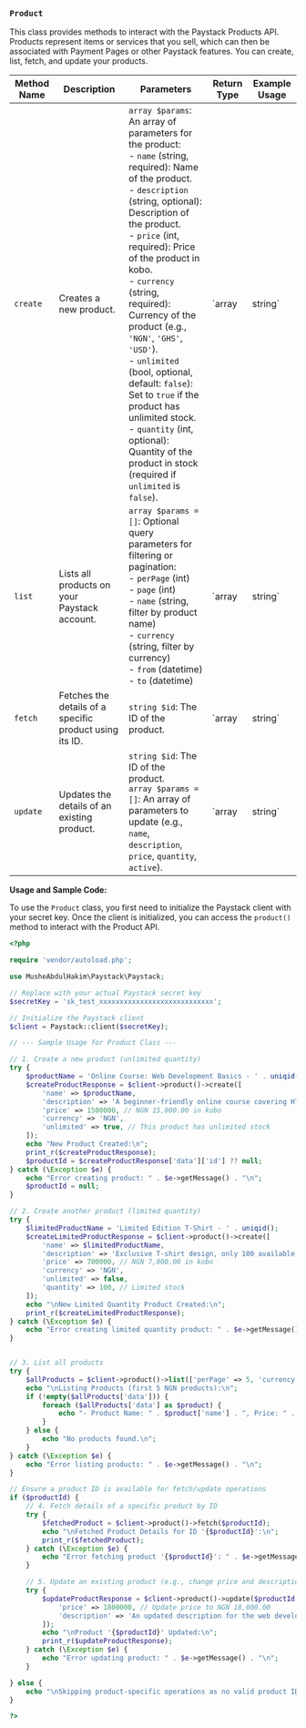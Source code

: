 ### `Product`

This class provides methods to interact with the Paystack Products API. Products represent items or services that you sell, which can then be associated with Payment Pages or other Paystack features. You can create, list, fetch, and update your products.

| Method Name | Description | Parameters | Return Type | Example Usage |
|---|---|---|---|---|
| `create` | Creates a new product. | `array $params`: An array of parameters for the product: <br> - `name` (string, required): Name of the product. <br> - `description` (string, optional): Description of the product. <br> - `price` (int, required): Price of the product in kobo. <br> - `currency` (string, required): Currency of the product (e.g., `'NGN'`, `'GHS'`, `'USD'`). <br> - `unlimited` (bool, optional, default: `false`): Set to `true` if the product has unlimited stock. <br> - `quantity` (int, optional): Quantity of the product in stock (required if `unlimited` is `false`). | `array|string` | ```php $client->product()->create(['name' => 'E-Book: Advanced PHP', 'description' => 'A comprehensive guide to advanced PHP concepts.', 'price' => 750000, 'currency' => 'NGN', 'unlimited' => true]); ``` |
| `list` | Lists all products on your Paystack account. | `array $params = []`: Optional query parameters for filtering or pagination: <br> - `perPage` (int) <br> - `page` (int) <br> - `name` (string, filter by product name) <br> - `currency` (string, filter by currency) <br> - `from` (datetime) <br> - `to` (datetime) | `array|string` | ```php $client->product()->list(['currency' => 'NGN', 'perPage' => 10]); ``` |
| `fetch` | Fetches the details of a specific product using its ID. | `string $id`: The ID of the product. | `array|string` | ```php $client->product()->fetch('prod_xxxx'); ``` |
| `update` | Updates the details of an existing product. | `string $id`: The ID of the product. <br> `array $params = []`: An array of parameters to update (e.g., `name`, `description`, `price`, `quantity`, `active`). | `array|string` | ```php $client->product()->update('prod_xxxx', ['price' => 800000, 'quantity' => 50]); ``` |

**Usage and Sample Code:**

To use the `Product` class, you first need to initialize the Paystack client with your secret key. Once the client is initialized, you can access the `product()` method to interact with the Product API.

```php
<?php

require 'vendor/autoload.php';

use MusheAbdulHakim\Paystack\Paystack;

// Replace with your actual Paystack secret key
$secretKey = 'sk_test_xxxxxxxxxxxxxxxxxxxxxxxxxxxx';

// Initialize the Paystack client
$client = Paystack::client($secretKey);

// --- Sample Usage for Product Class ---

// 1. Create a new product (unlimited quantity)
try {
    $productName = 'Online Course: Web Development Basics - ' . uniqid();
    $createProductResponse = $client->product()->create([
        'name' => $productName,
        'description' => 'A beginner-friendly online course covering HTML, CSS, and JavaScript.',
        'price' => 1500000, // NGN 15,000.00 in kobo
        'currency' => 'NGN',
        'unlimited' => true, // This product has unlimited stock
    ]);
    echo "New Product Created:\n";
    print_r($createProductResponse);
    $productId = $createProductResponse['data']['id'] ?? null;
} catch (\Exception $e) {
    echo "Error creating product: " . $e->getMessage() . "\n";
    $productId = null;
}

// 2. Create another product (limited quantity)
try {
    $limitedProductName = 'Limited Edition T-Shirt - ' . uniqid();
    $createLimitedProductResponse = $client->product()->create([
        'name' => $limitedProductName,
        'description' => 'Exclusive T-shirt design, only 100 available.',
        'price' => 700000, // NGN 7,000.00 in kobo
        'currency' => 'NGN',
        'unlimited' => false,
        'quantity' => 100, // Limited stock
    ]);
    echo "\nNew Limited Quantity Product Created:\n";
    print_r($createLimitedProductResponse);
} catch (\Exception $e) {
    echo "Error creating limited quantity product: " . $e->getMessage() . "\n";
}


// 3. List all products
try {
    $allProducts = $client->product()->list(['perPage' => 5, 'currency' => 'NGN']);
    echo "\nListing Products (first 5 NGN products):\n";
    if (!empty($allProducts['data'])) {
        foreach ($allProducts['data'] as $product) {
            echo "- Product Name: " . $product['name'] . ", Price: " . ($product['price'] / 100) . " " . $product['currency'] . ", Quantity: " . ($product['unlimited'] ? 'Unlimited' : $product['quantity']) . "\n";
        }
    } else {
        echo "No products found.\n";
    }
} catch (\Exception $e) {
    echo "Error listing products: " . $e->getMessage() . "\n";
}

// Ensure a product ID is available for fetch/update operations
if ($productId) {
    // 4. Fetch details of a specific product by ID
    try {
        $fetchedProduct = $client->product()->fetch($productId);
        echo "\nFetched Product Details for ID '{$productId}':\n";
        print_r($fetchedProduct);
    } catch (\Exception $e) {
        echo "Error fetching product '{$productId}': " . $e->getMessage() . "\n";
    }

    // 5. Update an existing product (e.g., change price and description)
    try {
        $updateProductResponse = $client->product()->update($productId, [
            'price' => 1800000, // Update price to NGN 18,000.00
            'description' => 'An updated description for the web development course.',
        ]);
        echo "\nProduct '{$productId}' Updated:\n";
        print_r($updateProductResponse);
    } catch (\Exception $e) {
        echo "Error updating product: " . $e->getMessage() . "\n";
    }

} else {
    echo "\nSkipping product-specific operations as no valid product ID was obtained from creation.\n";
}

?>